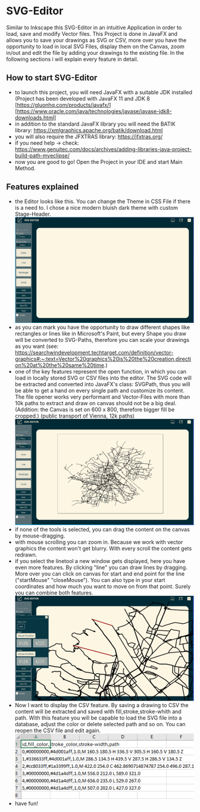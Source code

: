 # SVG-Editor
Similar to Inkscape this SVG-Editor in an intuitive Application in order to load, save and modify Vector files. This Project is done in JavaFX and allows you to save your drawings as SVG or CSV, more over you have the opportunity to load in local SVG Files, display them on the Canvas, zoom in/out and edit the file by adding your drawings to the existing file. In the following sections i will explain every feature in detail.

## How to start SVG-Editor
- to launch this project, you will need JavaFX with a suitable JDK installed (Project has been developed with JavaFX 11 and JDK 8 [https://gluonhq.com/products/javafx/] [https://www.oracle.com/java/technologies/javase/javase-jdk8-downloads.html]
- in addition to the standard JavaFX library you will need the BATIK library: https://xmlgraphics.apache.org/batik/download.html
- you will also require the JFXTRAS library: https://jfxtras.org/
- if you need help -> check: https://www.genuitec.com/docs/archives/adding-libraries-java-project-build-path-myeclipse/
- now you are good to go! Open the Project in your IDE and start Main Method.

## Features explained
- the Editor looks like this. You can change the Theme in CSS File if there is a need to. I chose a nice modern bluish dark theme with custom Stage-Header.
![alt text](https://github.com/lukasthekid/SVG-Editor/blob/master/Screenshots/Overview.PNG)
- as you can mark you have the opportunity to draw different shapes like rectangles or lines like in Microsoft's Paint, but every Shape you draw will be converted to SVG-Paths, therefore you can scale your drawings as you want (see: https://searchwindevelopment.techtarget.com/definition/vector-graphics#:~:text=Vector%20graphics%20is%20the%20creation,direction%20at%20the%20same%20time.)
- one of the key features represent the open function, in which you can load in locally stored SVG or CSV files into the editor. The SVG code will be extracted and converted into JavaFX's class: SVGPath, thus you will be able to get a hand on every single path and customize its content. The file opener works very performant and Vector-Files with more than 10k paths to extract and draw on canvas should not be a big deal. (Addition: the Canvas is set on 600 x 800, therefore bigger fill be cropped.)
(public transport of Vienna, 12k paths)
![alt text](https://github.com/lukasthekid/SVG-Editor/blob/master/Screenshots/OpenSvg.PNG)
- if none of the tools is selected, you can drag the content on the canvas by mouse-dragging.
- with mouse scrolling you can zoom in. Because we work with vector graphics the content won't get blurry. With every scroll the content gets redrawn.
- if you select the linetool a new window gets displayed, here you have even more features. By clicking "line" you can draw lines by dragging. More over you can click on canvas for start and end point for the line ("startMouse" "closeMouse"). You can also type in your start coordinates and how much you want to move on from that point. Surely you can combine both features.
![alt text](https://github.com/lukasthekid/SVG-Editor/blob/master/Screenshots/LineController.PNG)
- Now I want to display the CSV feature. By saving a drawing to CSV the content will be extracted and saved with fill,stroke,stroke-whith and path. With this feature you will be capable to load the SVG file into a database, adjust the color or delete selected path and so on. You can reopen the CSV file and edit again.
![alt text](https://github.com/lukasthekid/SVG-Editor/blob/master/Screenshots/CsV.PNG)
- have fun!
